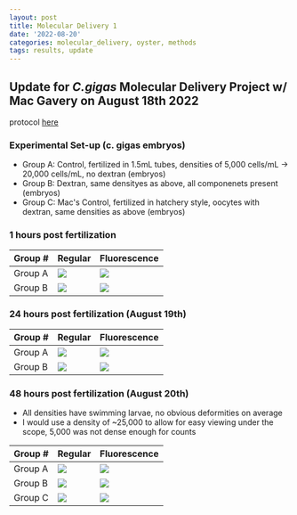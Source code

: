```yaml
---
layout: post
title: Molecular Delivery 1
date: '2022-08-20'
categories: molecular_delivery, oyster, methods
tags: results, update
---
```


## Update for _C.gigas_ Molecular Delivery Project w/ Mac Gavery on August 18th 2022

protocol [here](https://docs.google.com/document/d/1tnhOlAjTnE3xq_jYPnpyv-GLDOd39zkixiHknnmJKyw/edit)


### Experimental Set-up (c. gigas embryos)

- Group A: Control, fertilized in 1.5mL tubes, densities of 5,000 cells/mL -> 20,000 cells/mL, no dextran (embryos) 
- Group B: Dextran, same densityes as above, all componenets present (embryos) 
- Group C: Mac's Control, fertilized in hatchery style, oocytes with dextran, same densities as above (embryos) 

### 1 hours post fertilization
|Group #|Regular|Fluorescence|
|---|---|---|
|Group A|![](https://raw.githubusercontent.com/ocattau/ocattau.github.io/master/assets/embryos_no_dextran.jpg)|![](https://raw.githubusercontent.com/ocattau/ocattau.github.io/master/assets/embryos_no_dextran_green.jpg)|
|Group B|![](https://raw.githubusercontent.com/ocattau/ocattau.github.io/master/assets/embryos_dextran_regular.jpg)|![](https://raw.githubusercontent.com/ocattau/ocattau.github.io/master/assets/embryos_dextran_green_2.jpg)|


### 24 hours post fertilization (August 19th)
|Group #|Regular|Fluorescence|
|---|---|---|
|Group A|![](https://raw.githubusercontent.com/ocattau/ocattau.github.io/master/assets/Dhinge_24hours_no_dex.jpg)|![](https://raw.githubusercontent.com/ocattau/ocattau.github.io/master/assets/Dhinge_24hours_no_dex_green.jpg)|
|Group B|![](https://raw.githubusercontent.com/ocattau/ocattau.github.io/master/assets/20k_dex_10x.jpg)|![](https://raw.githubusercontent.com/ocattau/ocattau.github.io/master/assets/20k_dex_green_10x.jpg)|


### 48 hours post fertilization (August 20th)
- All densities have swimming larvae, no obvious deformities on average
- I would use a density of ~25,000 to allow for easy viewing under the scope, 5,000 was not dense enough for counts

|Group #|Regular|Fluorescence|
|---|---|---|
|Group A|![](https://raw.githubusercontent.com/ocattau/ocattau.github.io/master/assets/control_regular_20k.jpg)|![](https://raw.githubusercontent.com/ocattau/ocattau.github.io/master/assets/control_20k_green.jpg)|
|Group B|![](https://raw.githubusercontent.com/ocattau/ocattau.github.io/master/assets/dextran_20k_regular.jpg)|![](https://raw.githubusercontent.com/ocattau/ocattau.github.io/master/assets/dextran_20k_embryos_green.jpg)|
|Group C|![](https://raw.githubusercontent.com/ocattau/ocattau.github.io/master/assets/mac_control_20k_regular_no_dex.jpg)|![](https://raw.githubusercontent.com/ocattau/ocattau.github.io/master/assets/mac_control_embryos_20k_green.jpg)| 
